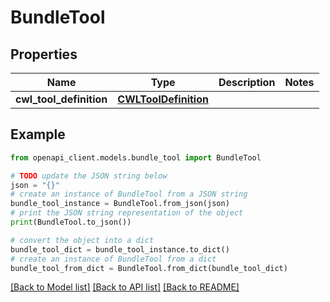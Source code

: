 # BundleTool


## Properties

Name | Type | Description | Notes
------------ | ------------- | ------------- | -------------
**cwl_tool_definition** | [**CWLToolDefinition**](CWLToolDefinition.md) |  | 

## Example

```python
from openapi_client.models.bundle_tool import BundleTool

# TODO update the JSON string below
json = "{}"
# create an instance of BundleTool from a JSON string
bundle_tool_instance = BundleTool.from_json(json)
# print the JSON string representation of the object
print(BundleTool.to_json())

# convert the object into a dict
bundle_tool_dict = bundle_tool_instance.to_dict()
# create an instance of BundleTool from a dict
bundle_tool_from_dict = BundleTool.from_dict(bundle_tool_dict)
```
[[Back to Model list]](../README.md#documentation-for-models) [[Back to API list]](../README.md#documentation-for-api-endpoints) [[Back to README]](../README.md)


